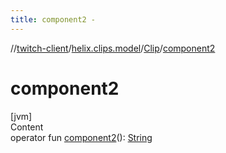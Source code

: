 ```yaml
---
title: component2 -
---
```

//[twitch-client](../../index.md)/[helix.clips.model](../index.md)/[Clip](index.md)/[component2](component2.md)



# component2  
[jvm]  
Content  
operator fun [component2](component2.md)(): [String](https://kotlinlang.org/api/latest/jvm/stdlib/kotlin/-string/index.html)  




